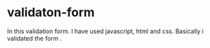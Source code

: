 # validaton-form
In this validation form. I have used javascript, html and css. Basically i validated the form .
